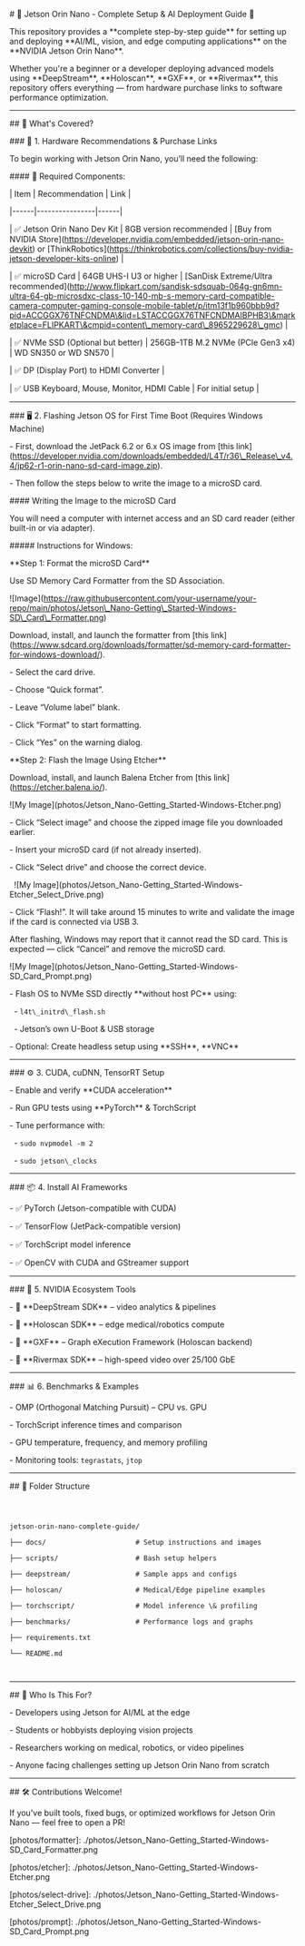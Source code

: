 \# 🧠 Jetson Orin Nano - Complete Setup \& AI Deployment Guide 🚀



This repository provides a \*\*complete step-by-step guide\*\* for setting up and deploying \*\*AI/ML, vision, and edge computing applications\*\* on the \*\*NVIDIA Jetson Orin Nano\*\*.



Whether you're a beginner or a developer deploying advanced models using \*\*DeepStream\*\*, \*\*Holoscan\*\*, \*\*GXF\*\*, or \*\*Rivermax\*\*, this repository offers everything — from hardware purchase links to software performance optimization.



---



\## 🔧 What's Covered?



\### 🛒 1. Hardware Recommendations \& Purchase Links



To begin working with Jetson Orin Nano, you’ll need the following:



\#### 🧩 Required Components:

| Item | Recommendation | Link |

|------|----------------|------|

| ✅ Jetson Orin Nano Dev Kit | 8GB version recommended | \[Buy from NVIDIA Store](https://developer.nvidia.com/embedded/jetson-orin-nano-devkit) or \[ThinkRobotics](https://thinkrobotics.com/collections/buy-nvidia-jetson-developer-kits-online) |

| ✅ microSD Card | 64GB UHS-I U3 or higher | \[SanDisk Extreme/Ultra recommended](http://www.flipkart.com/sandisk-sdsquab-064g-gn6mn-ultra-64-gb-microsdxc-class-10-140-mb-s-memory-card-compatible-camera-computer-gaming-console-mobile-tablet/p/itm13f1b960bbb9d?pid=ACCGGX76TNFCNDMA\&lid=LSTACCGGX76TNFCNDMAIBPHB3\&marketplace=FLIPKART\&cmpid=content\_memory-card\_8965229628\_gmc) |

| ✅ NVMe SSD (Optional but better) | 256GB–1TB M.2 NVMe (PCIe Gen3 x4) | WD SN350 or WD SN570 |

| ✅ DP (Display Port) to HDMI Converter |

| ✅ USB Keyboard, Mouse, Monitor, HDMI Cable | For initial setup |



---



\### 🖥️ 2. Flashing Jetson OS for First Time Boot (Requires Windows Machine)



\- First, download the JetPack 6.2 or 6.x OS image from \[this link](https://developer.nvidia.com/downloads/embedded/L4T/r36\_Release\_v4.4/jp62-r1-orin-nano-sd-card-image.zip).

\- Then follow the steps below to write the image to a microSD card.



\#### Writing the Image to the microSD Card



You will need a computer with internet access and an SD card reader (either built-in or via adapter).



\##### Instructions for Windows:



\*\*Step 1: Format the microSD Card\*\*  

Use SD Memory Card Formatter from the SD Association.  

!\[Image](https://raw.githubusercontent.com/your-username/your-repo/main/photos/Jetson\_Nano-Getting\_Started-Windows-SD\_Card\_Formatter.png)

Download, install, and launch the formatter from \[this link](https://www.sdcard.org/downloads/formatter/sd-memory-card-formatter-for-windows-download/).



\- Select the card drive.

\- Choose “Quick format”.

\- Leave “Volume label” blank.

\- Click “Format” to start formatting.

\- Click “Yes” on the warning dialog.



\*\*Step 2: Flash the Image Using Etcher\*\*  

Download, install, and launch Balena Etcher from \[this link](https://etcher.balena.io/).  

!\[My Image](photos/Jetson\_Nano-Getting\_Started-Windows-Etcher.png)



\- Click “Select image” and choose the zipped image file you downloaded earlier.

\- Insert your microSD card (if not already inserted).

\- Click “Select drive” and choose the correct device.  

&nbsp; !\[My Image](photos/Jetson\_Nano-Getting\_Started-Windows-Etcher\_Select\_Drive.png)

\- Click “Flash!”. It will take around 15 minutes to write and validate the image if the card is connected via USB 3.



After flashing, Windows may report that it cannot read the SD card. This is expected — click “Cancel” and remove the microSD card.  

!\[My Image](photos/Jetson\_Nano-Getting\_Started-Windows-SD\_Card\_Prompt.png)







\- Flash OS to NVMe SSD directly \*\*without host PC\*\* using:

&nbsp; - `l4t\_initrd\_flash.sh`

&nbsp; - Jetson’s own U-Boot \& USB storage

\- Optional: Create headless setup using \*\*SSH\*\*, \*\*VNC\*\*



---



\### ⚙️ 3. CUDA, cuDNN, TensorRT Setup

\- Enable and verify \*\*CUDA acceleration\*\*

\- Run GPU tests using \*\*PyTorch\*\* \& TorchScript

\- Tune performance with:

&nbsp; - `sudo nvpmodel -m 2`

&nbsp; - `sudo jetson\_clocks`



---



\### 📦 4. Install AI Frameworks

\- ✅ PyTorch (Jetson-compatible with CUDA)

\- ✅ TensorFlow (JetPack-compatible version)

\- ✅ TorchScript model inference

\- ✅ OpenCV with CUDA and GStreamer support



---



\### 🎥 5. NVIDIA Ecosystem Tools

\- 🔹 \*\*DeepStream SDK\*\* – video analytics \& pipelines

\- 🔹 \*\*Holoscan SDK\*\* – edge medical/robotics compute

\- 🔹 \*\*GXF\*\* – Graph eXecution Framework (Holoscan backend)

\- 🔹 \*\*Rivermax SDK\*\* – high-speed video over 25/100 GbE



---



\### 📊 6. Benchmarks \& Examples

\- OMP (Orthogonal Matching Pursuit) – CPU vs. GPU

\- TorchScript inference times and comparison

\- GPU temperature, frequency, and memory profiling

\- Monitoring tools: `tegrastats`, `jtop`



---



\## 📁 Folder Structure



```



jetson-orin-nano-complete-guide/

├── docs/                      # Setup instructions and images

├── scripts/                   # Bash setup helpers

├── deepstream/                # Sample apps and configs

├── holoscan/                  # Medical/Edge pipeline examples

├── torchscript/               # Model inference \& profiling

├── benchmarks/                # Performance logs and graphs

├── requirements.txt

└── README.md



```



---



\## 🙋 Who Is This For?



\- Developers using Jetson for AI/ML at the edge

\- Students or hobbyists deploying vision projects

\- Researchers working on medical, robotics, or video pipelines

\- Anyone facing challenges setting up Jetson Orin Nano from scratch



---



\## 🛠 Contributions Welcome!

If you've built tools, fixed bugs, or optimized workflows for Jetson Orin Nano — feel free to open a PR!

<!-- Image References -->

\[photos/formatter]: ./photos/Jetson\_Nano-Getting\_Started-Windows-SD\_Card\_Formatter.png

\[photos/etcher]: ./photos/Jetson\_Nano-Getting\_Started-Windows-Etcher.png

\[photos/select-drive]: ./photos/Jetson\_Nano-Getting\_Started-Windows-Etcher\_Select\_Drive.png

\[photos/prompt]: ./photos/Jetson\_Nano-Getting\_Started-Windows-SD\_Card\_Prompt.png







